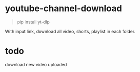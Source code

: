 # youtube-channel-download

> pip install yt-dlp


With input link, download all video, shorts, playlist in each folder.


# todo

download new video uploaded
